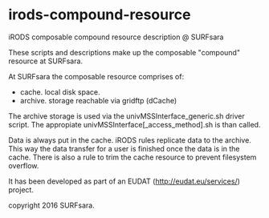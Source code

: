 # irods-compound-resource
iRODS composable compound resource description @ SURFsara

These scripts and descriptions make up the composable "compound" resource at
SURFsara.

At SURFsara the composable resource comprises of:
- cache. local disk space.
- archive. storage reachable via gridftp (dCache)

The archive storage is used via the univMSSInterface_generic.sh driver script.
The appropiate univMSSInterface[_access_method].sh is than called. 

Data is always put in the cache. iRODS rules replicate data to the archive.
This way the data transfer for a user is finished once the data is in the
cache. There is also a rule to trim the cache resource to prevent filesystem
 overflow.

It has been developed as part of an EUDAT (http://eudat.eu/services/) project.

copyright 2016 SURFsara.

